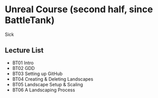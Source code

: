 # Unreal Course (second half, since BattleTank)
Sick

## Lecture List
* BT01 Intro
* BT02 GDD
* BT03 Setting up GitHub
* BT04 Creating & Deleting Landscapes
* BT05 Landscape Setup & Scaling
* BT06 A Landscaping Process